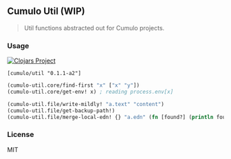 
Cumulo Util (WIP)
------

> Util functions abstracted out for Cumulo projects.

### Usage

[![Clojars Project](https://img.shields.io/clojars/v/cumulo/util.svg)](https://clojars.org/cumulo/util)

```edn
[cumulo/util "0.1.1-a2"]
```

```clojure
(cumulo-util.core/find-first "x" ["x" "y"])
(cumulo-util.core/get-env! x) ; reading process.env[x]

(cumulo-util.file/write-mildly! "a.text" "content")
(cumulo-util.file/get-backup-path!)
(cumulo-util.file/merge-local-edn! {} "a.edn" (fn [found?] (println found?)))
```

### License

MIT
